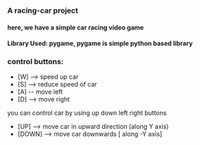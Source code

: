 ### A racing-car project
#### here, we have a simple car racing video game
#### Library Used: pygame, pygame is simple python based library


### control buttons:
  * [W] --> speed up car
  * [S] --> reduce speed of car
  * [A] -- move left
  * [D] --> move right
   
  you can control car by using up down left right buttons
  * [UP] --> move car in upward direction (along Y axis)
  * [DOWN] --> move car downwards [ along -Y axis]

